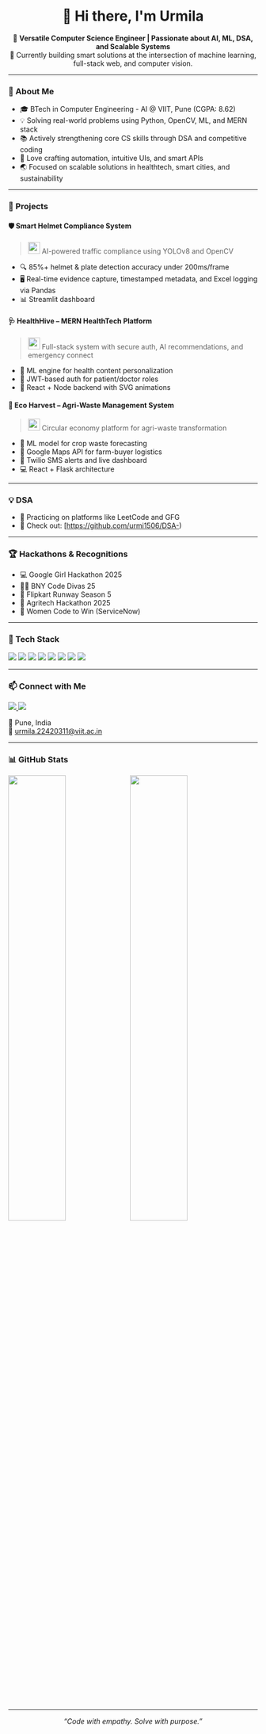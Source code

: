 <h1 align="center">👋 Hi there, I'm Urmila </h1>

<p align="center">
  🚀 <strong>Versatile Computer Science Engineer | Passionate about AI, ML, DSA, and Scalable Systems</strong><br>
  🔭 Currently building smart solutions at the intersection of machine learning, full-stack web, and computer vision.
</p>

---

### 🧠 About Me

- 🎓 BTech in Computer Engineering - AI @ VIIT, Pune (CGPA: 8.62)
- 💡 Solving real-world problems using Python, OpenCV, ML, and MERN stack
- 📚 Actively strengthening core CS skills through DSA and competitive coding
- 🧩 Love crafting automation, intuitive UIs, and smart APIs
- 🌏 Focused on scalable solutions in healthtech, smart cities, and sustainability

---

### 💼 Projects

#### 🛡️ Smart Helmet Compliance System
> <img src="https://img.icons8.com/color/48/computer-vision.png" width="24"/> AI-powered traffic compliance using YOLOv8 and OpenCV  
- 🔍 85%+ helmet & plate detection accuracy under 200ms/frame  
- 🖥️ Real-time evidence capture, timestamped metadata, and Excel logging via Pandas  
- 📊 Streamlit dashboard   

#### 🩺 HealthHive – MERN HealthTech Platform
> <img src="https://img.icons8.com/color/48/health-graph.png" width="24"/> Full-stack system with secure auth, AI recommendations, and emergency connect  
- 🧬 ML engine for health content personalization  
- 🔐 JWT-based auth for patient/doctor roles  
- 🎨 React + Node backend with SVG animations

#### 🌱 Eco Harvest – Agri-Waste Management System
> <img src="https://img.icons8.com/color/48/sustainability.png" width="24"/> Circular economy platform for agri-waste transformation  
- 🌾 ML model for crop waste forecasting  
- 🧭 Google Maps API for farm-buyer logistics  
- 💬 Twilio SMS alerts and live dashboard  
- 💻 React + Flask architecture

---

### 💡 DSA 

- 🧠 Practicing on platforms like LeetCode and GFG
- 📁 Check out: [https://github.com/urmi1506/DSA-)
  
---

### 🏆 Hackathons & Recognitions

- 💻 Google Girl Hackathon 2025
- 👩‍💻 BNY Code Divas 25 
- 🚀 Flipkart Runway Season 5
- 🌾 Agritech Hackathon 2025
- 🔧 Women Code to Win (ServiceNow)

---

### 🧰 Tech Stack

<p align="left">
  <img src="https://img.shields.io/badge/Python-3776AB?style=for-the-badge&logo=python&logoColor=white"/>
  <img src="https://img.shields.io/badge/OpenCV-5C3EE8?style=for-the-badge&logo=opencv&logoColor=white"/>
  <img src="https://img.shields.io/badge/YOLOv8-FF4088?style=for-the-badge&logo=YOLO&logoColor=white"/>
  <img src="https://img.shields.io/badge/React-61DAFB?style=for-the-badge&logo=react&logoColor=black"/>
  <img src="https://img.shields.io/badge/Node.js-339933?style=for-the-badge&logo=nodedotjs&logoColor=white"/>
  <img src="https://img.shields.io/badge/Express.js-000000?style=for-the-badge&logo=express&logoColor=white"/>
  <img src="https://img.shields.io/badge/MongoDB-47A248?style=for-the-badge&logo=mongodb&logoColor=white"/>
  <img src="https://img.shields.io/badge/Streamlit-FF4B4B?style=for-the-badge&logo=streamlit&logoColor=white"/>
</p>

---

### 📫 Connect with Me

<p align="left">
  <a href="https://www.linkedin.com/in/urmila-awasarmal-8ba1301a1">
    <img src="https://img.shields.io/badge/LinkedIn-0077B5?style=for-the-badge&logo=linkedin&logoColor=white"/>
  </a>
  <a href="https://github.com/urmi1506">
    <img src="https://img.shields.io/badge/GitHub-181717?style=for-the-badge&logo=github&logoColor=white"/>
  </a>
</p>

📍 Pune, India  
📧 urmila.22420311@viit.ac.in

---

### 📊 GitHub Stats

<p align="left">
  <img src="https://github-readme-stats.vercel.app/api?username=urmi1506&show_icons=true&theme=tokyonight" width="48%"/>
  <img src="https://github-readme-streak-stats.herokuapp.com/?user=urmi1506&theme=tokyonight" width="48%"/>
</p>

---

<p align="center"><em>“Code with empathy. Solve with purpose.”</em></p>
